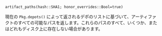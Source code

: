 ```
artifact_paths(hash::SHA1; honor_overrides::Bool=true)
```

現在の `Pkg.depots()` によって返されるデポのリストに基づいて、アーティファクトのすべての可能なパスを返します。これらのパスのすべて、いくつか、またはどれもディスク上に存在しない場合があります。
